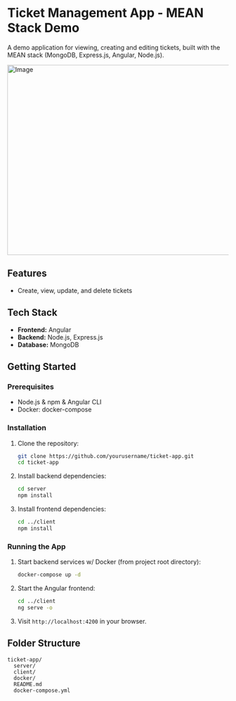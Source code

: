 # Ticket Management App - MEAN Stack Demo

A demo application for viewing, creating and editing tickets, built with the MEAN stack (MongoDB, Express.js, Angular, Node.js).

<img width="812" height="432" alt="Image" src="https://github.com/user-attachments/assets/ef1a470b-f486-48f2-94f2-a17fd9c35b13" />

## Features

- Create, view, update, and delete tickets

## Tech Stack

- **Frontend:** Angular
- **Backend:** Node.js, Express.js
- **Database:** MongoDB

## Getting Started

### Prerequisites

- Node.js & npm & Angular CLI 
- Docker: docker-compose

### Installation

1. Clone the repository:
    ```bash
    git clone https://github.com/yourusername/ticket-app.git
    cd ticket-app
    ```

2. Install backend dependencies:
    ```bash
    cd server
    npm install
    ```

3. Install frontend dependencies:
    ```bash
    cd ../client
    npm install
    ```

### Running the App

1. Start backend services w/ Docker (from project root directory):
    ```bash
    docker-compose up -d
    ```

2. Start the Angular frontend:
    ```bash
    cd ../client
    ng serve -o
    ```

4. Visit `http://localhost:4200` in your browser.

## Folder Structure

```
ticket-app/
  server/
  client/
  docker/
  README.md
  docker-compose.yml
```
